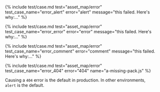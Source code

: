 ---
---

{%
  include test/case.md
    test="asset_map/error"
    test_case_name="error_alert"
    error="alert"
    message="this failed. Here's why:..."
%}

{%
  include test/case.md
    test="asset_map/error"
    test_case_name="error_error"
    error="error"
    message="this failed. Here's why:..."
%}

{%
  include test/case.md
    test="asset_map/error"
    test_case_name="error_comment"
    error="comment"
    message="this failed. Here's why:..."
%}

{%
  include test/case.md
    test="asset_map/error"
    test_case_name="error_404"
    error="404"
    name="a-missing-pack.js"
%}

Causing a `404` error is the default in production. In other environments, `alert` is the default.
